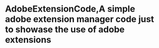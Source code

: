 # AdobeExtensionCode,A simple adobe extension manager code just to showase the use of adobe extensions

